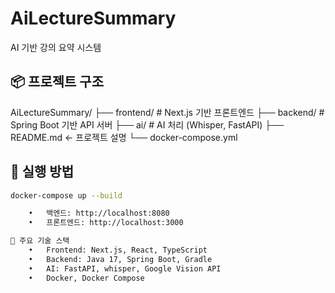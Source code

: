 # AiLectureSummary

AI 기반 강의 요약 시스템

## 📦 프로젝트 구조

AiLectureSummary/
├── frontend/ # Next.js 기반 프론트엔드
├── backend/ # Spring Boot 기반 API 서버
├── ai/ # AI 처리 (Whisper, FastAPI)
├── README.md    ← 프로젝트 설명
└── docker-compose.yml

## 🚀 실행 방법

```bash
docker-compose up --build

	•	백엔드: http://localhost:8080
	•	프론트엔드: http://localhost:3000

🔧 주요 기술 스택
	•	Frontend: Next.js, React, TypeScript
	•	Backend: Java 17, Spring Boot, Gradle
	•	AI: FastAPI, whisper, Google Vision API
	•	Docker, Docker Compose





```
